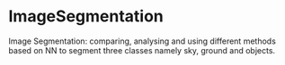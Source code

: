 # ImageSegmentation
Image Segmentation:
comparing, analysing and using different methods based on NN to segment three classes namely sky, ground and objects.

